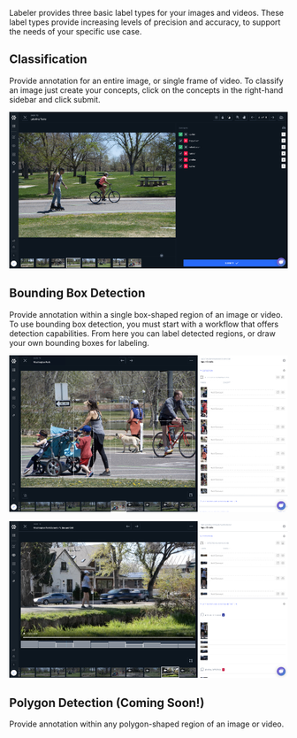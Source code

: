 Labeler provides three basic label types for your images and videos. These label types provide increasing levels of precision and accuracy, to support the needs of your specific use case.

## Classification

Provide annotation for an entire image, or single frame of video. To classify an image just create your concepts, click on the concepts in the right-hand sidebar and click submit.

![](../../images/classification_label.jpg)

## Bounding Box Detection

Provide annotation within a single box-shaped region of an image or video. To use bounding box detection, you must start with a workflow that offers detection capabilities. From here you can label detected regions, or draw your own bounding boxes for labeling.

![](../../images/detector_label.jpg)

![](../../images/video_detector.jpg)

## Polygon Detection (Coming Soon!)

Provide annotation within any polygon-shaped region of an image or video. 
